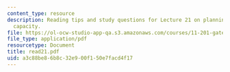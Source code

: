 ```yaml
---
content_type: resource
description: Reading tips and study questions for Lecture 21 on planning and civic
  capacity.
file: https://ol-ocw-studio-app-qa.s3.amazonaws.com/courses/11-201-gateway-planning-action-fall-2007/a3c88be86b8c32e900f150e7facd4f17_read21.pdf
file_type: application/pdf
resourcetype: Document
title: read21.pdf
uid: a3c88be8-6b8c-32e9-00f1-50e7facd4f17
---
```


